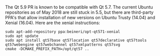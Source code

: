 The Qt 5.9 PR is known to be compatible with Qt 5.7. The current Ubuntu repositories as of May 2018 are still stuck in 5.5, but there are third-party PPA's that allow installation of new versions on Ubuntu Trusty (14.04) and Xenial (16.04). Here are the xenial instructions:

    sudo apt-add-repository ppa:beineri/opt-qt571-xenial
    sudo apt update
    sudo apt install qt57base qt57location qt57declarative qt57tools qt57webengine qt57webchannel qt57xmlpatterns qt57svg
    cmake -DCMAKE_PREFIX_PATH=/opt/qt57 ..